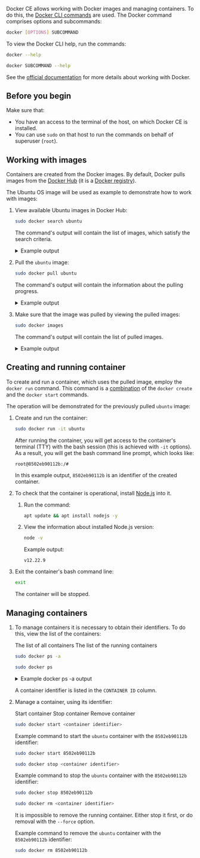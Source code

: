 Docker CE allows working with Docker images and managing containers. To do this, the [Docker CLI commands](https://docs.docker.com/engine/reference/commandline/cli/) are used. The Docker command comprises options and subcommands:

```bash
docker [OPTIONS] SUBCOMMAND
```

To view the Docker CLI help, run the commands:

```bash
docker --help
```

```bash
docker SUBCOMMAND --help
```

See the [official documentation](https://docs.docker.com/) for more details about working with Docker.

## Before you begin

Make sure that:

- You have an access to the terminal of the host, on which Docker CE is installed.
- You can use `sudo` on that host to run the commands on behalf of superuser (`root`).

## Working with images

Containers are created from the Docker images. By default, Docker pulls images from the [Docker Hub](https://docs.docker.com/docker-hub/) (it is a [Docker registry](https://docs.docker.com/registry/)).

The Ubuntu OS image will be used as example to demonstrate how to work with images:

1. View available Ubuntu images in Docker Hub:

   ```bash
   sudo docker search ubuntu
   ```

   The command's output will contain the list of images, which satisfy the search criteria.

   <details>
   <summary>Example output</summary>

   ```text
   NAME                             DESCRIPTION                                     STARS     OFFICIAL   AUTOMATED
   ubuntu                           Ubuntu is a Debian-based Linux operating sys…   15748     [OK]
   websphere-liberty                WebSphere Liberty multi-architecture images …   293       [OK]
   open-liberty                     Open Liberty multi-architecture images based…   59        [OK]
   neurodebian                      NeuroDebian provides neuroscience research s…   99        [OK]
   ubuntu-debootstrap               DEPRECATED; use "ubuntu" instead                50        [OK]
   ubuntu-upstart                   DEPRECATED, as is Upstart (find other proces…   112       [OK]
   ubuntu/nginx                     Nginx, a high-performance reverse proxy & we…   83

   ...
   ```

   </details>

1. Pull the `ubuntu` image:

   ```bash
   sudo docker pull ubuntu
   ```

   The command's output will contain the information about the pulling progress.

   <details>
   <summary>Example output</summary>

   ```text
   Using default tag: latest
   latest: Pulling from library/ubuntu
   2ab09b027e7f: Pull complete
   Digest: sha256:67211c14fa74f070d27cc59d69a7fa9aeff8e28ea118ef3babc295a0428a6d21
   Status: Downloaded newer image for ubuntu:latest
   docker.io/library/ubuntu:latest
   ```

   </details>

1. Make sure that the image was pulled by viewing the pulled images:

   ```bash
   sudo docker images
   ```

   The command's output will contain the list of pulled images.

   <details>
   <summary>Example output</summary>

   ```text
   REPOSITORY    TAG       IMAGE ID       CREATED         SIZE
   ubuntu        latest    08d22c0ceb15   2 weeks ago     77.8MB
   hello-world   latest    feb5d9fea6a5   18 months ago   13.3kB
   ```

   </details>

## Creating and running container

To create and run a container, which uses the pulled image, employ the `docker run` command. This command is a [combination](https://docs.docker.com/engine/reference/commandline/run/) of the `docker create` and the `docker start` commands.

The operation will be demonstrated for the previously pulled `ubuntu` image:

1. Create and run the container:

   ```bash
   sudo docker run -it ubuntu
   ```

   After running the container, you will get access to the container's terminal (TTY) with the bash session (this is achieved with `-it` options). As a result, you will get the bash command line prompt, which looks like:

   ```text
   root@8502eb90112b:/#
   ```

   In this example output, `8502eb90112b` is an identifier of the created container.

1. To check that the container is operational, install [Node.js](https://nodejs.org/en/about) into it.

   1. Run the command:

      ```bash
      apt update && apt install nodejs -y
      ```

   1. View the information about installed Node.js version:

      ```bash
      node -v
      ```

      Example output:

      ```text
      v12.22.9
      ```

1. Exit the container's bash command line:

   ```bash
   exit
   ```

   The container will be stopped.

## Managing containers

1. To manage containers it is necessary to obtain their identifiers. To do this, view the list of the containers:

   <tabs>
   <tablist>
   <tab>The list of all containers</tab>
   <tab>The list of the running containers</tab>
   </tablist>
   <tabpanel>

   ```bash
   sudo docker ps -a
   ```

   </tabpanel>
   <tabpanel>

   ```bash
   sudo docker ps
   ```

   </tabpanel>
   </tabs>

   <details>
   <summary>Example docker ps -a output</summary>

   ```text
   CONTAINER ID   IMAGE         COMMAND       CREATED          STATUS                       PORTS     NAMES
   8502eb90112b   ubuntu        "/bin/bash"   11 minutes ago   Exited (127) 7 seconds ago             sharp_tharp
   794ef863c235   hello-world   "/hello"      19 hours ago     Exited (0) 19 hours ago                dazzling_keldysh
   ```

   </details>

   A container identifier is listed in the `CONTAINER ID` column.

1. Manage a container, using its identifier:

   <tabs>
   <tablist>
   <tab>Start container</tab>
   <tab>Stop container</tab>
   <tab>Remove container</tab>
   </tablist>
   <tabpanel>

   ```bash
   sudo docker start <container identifier>
   ```

   Example command to start the `ubuntu` container with the `8502eb90112b` identifier:

   ```bash
   sudo docker start 8502eb90112b
   ```

   </tabpanel>
   <tabpanel>

   ```bash
   sudo docker stop <container identifier>
   ```

   Example command to stop the `ubuntu` container with the `8502eb90112b` identifier:

   ```bash
   sudo docker stop 8502eb90112b
   ```

   </tabpanel>
   <tabpanel>

   ```bash
   sudo docker rm <container identifier>
   ```

   It is impossible to remove the running container. Either stop it first, or do removal with the `--force` option.

   Example command to remove the `ubuntu` container with the `8502eb90112b` identifier:

   ```bash
   sudo docker rm 8502eb90112b
   ```

   </tabpanel>

